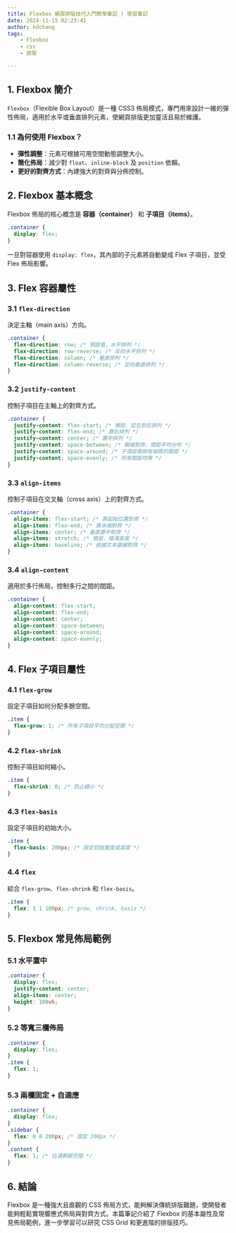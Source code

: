 ```yaml
---
title: Flexbox 網頁排版技巧入門教學筆記 | 學習筆記
date: 2024-11-15 02:23:41
author: kdchang
tags: 
    - Flexbox
    - css
    - 排版

---
```


## 1. Flexbox 簡介

`Flexbox`（Flexible Box Layout）是一種 CSS3 佈局模式，專門用來設計一維的彈性佈局，適用於水平或垂直排列元素，使網頁排版更加靈活且易於維護。

### 1.1 為何使用 Flexbox？
- **彈性調整**：元素可根據可用空間動態調整大小。
- **簡化佈局**：減少對 `float`、`inline-block` 及 `position` 依賴。
- **更好的對齊方式**：內建強大的對齊與分佈控制。

## 2. Flexbox 基本概念

Flexbox 佈局的核心概念是 **容器（container）** 和 **子項目（items）**。

```css
.container {
  display: flex;
}
```

一旦對容器使用 `display: flex`，其內部的子元素將自動變成 Flex 子項目，並受 Flex 佈局影響。

## 3. Flex 容器屬性

### 3.1 `flex-direction`
決定主軸（main axis）方向。

```css
.container {
  flex-direction: row; /* 預設值，水平排列 */
  flex-direction: row-reverse; /* 反向水平排列 */
  flex-direction: column; /* 垂直排列 */
  flex-direction: column-reverse; /* 反向垂直排列 */
}
```

### 3.2 `justify-content`
控制子項目在主軸上的對齊方式。

```css
.container {
  justify-content: flex-start; /* 預設，從左到右排列 */
  justify-content: flex-end; /* 靠右排列 */
  justify-content: center; /* 置中排列 */
  justify-content: space-between; /* 兩端對齊，間距平均分布 */
  justify-content: space-around; /* 子項目兩側有相等的間距 */
  justify-content: space-evenly; /* 所有間距均等 */
}
```

### 3.3 `align-items`
控制子項目在交叉軸（cross axis）上的對齊方式。

```css
.container {
  align-items: flex-start; /* 靠起始位置對齊 */
  align-items: flex-end; /* 靠末端對齊 */
  align-items: center; /* 垂直置中對齊 */
  align-items: stretch; /* 預設，撐滿高度 */
  align-items: baseline; /* 依據文本基線對齊 */
}
```

### 3.4 `align-content`
適用於多行佈局，控制多行之間的間距。

```css
.container {
  align-content: flex-start;
  align-content: flex-end;
  align-content: center;
  align-content: space-between;
  align-content: space-around;
  align-content: space-evenly;
}
```

## 4. Flex 子項目屬性

### 4.1 `flex-grow`
設定子項目如何分配多餘空間。

```css
.item {
  flex-grow: 1; /* 所有子項目平均分配空間 */
}
```

### 4.2 `flex-shrink`
控制子項目如何縮小。

```css
.item {
  flex-shrink: 0; /* 防止縮小 */
}
```

### 4.3 `flex-basis`
設定子項目的初始大小。

```css
.item {
  flex-basis: 200px; /* 設定初始寬度或高度 */
}
```

### 4.4 `flex`
綜合 `flex-grow`、`flex-shrink` 和 `flex-basis`。

```css
.item {
  flex: 1 1 100px; /* grow, shrink, basis */
}
```

## 5. Flexbox 常見佈局範例

### 5.1 水平置中

```css
.container {
  display: flex;
  justify-content: center;
  align-items: center;
  height: 100vh;
}
```

### 5.2 等寬三欄佈局

```css
.container {
  display: flex;
}
.item {
  flex: 1;
}
```

### 5.3 兩欄固定 + 自適應

```css
.container {
  display: flex;
}
.sidebar {
  flex: 0 0 200px; /* 固定 200px */
}
.content {
  flex: 1; /* 佔滿剩餘空間 */
}
```

## 6. 結論

Flexbox 是一種強大且直觀的 CSS 佈局方式，能夠解決傳統排版難題，使開發者能夠輕鬆實現響應式佈局與對齊方式。本篇筆記介紹了 Flexbox 的基本屬性及常見佈局範例，進一步學習可以研究 CSS Grid 和更進階的排版技巧。

